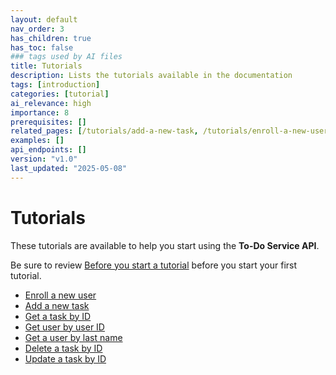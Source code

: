 ```yaml
---
layout: default
nav_order: 3
has_children: true
has_toc: false
### tags used by AI files
title: Tutorials
description: Lists the tutorials available in the documentation
tags: [introduction]
categories: [tutorial]
ai_relevance: high
importance: 8
prerequisites: []
related_pages: [/tutorials/add-a-new-task, /tutorials/enroll-a-new-user]
examples: []
api_endpoints: []
version: "v1.0"
last_updated: "2025-05-08"
---
```


# Tutorials

These tutorials are available to help you start using the **To-Do Service API**.

Be sure to review [Before you start a tutorial](before-you-start-a-tutorial.md)
before you start your first tutorial.

* [Enroll a new user](tutorials/enroll-a-new-user.md)
* [Add a new task](tutorials/add-a-new-task.md)
* [Get a task by ID](tutorials/get-task-by-id.md)
* [Get user by user ID](./tutorials/get-user-by-user-id.md)
* [Get a user by last name](tutorials/get-a-user-by-last-name.md)
* [Delete a task by ID](tutorials/delete-task-by-id.md)
* [Update a task by ID](./tutorials/patch-update-task.md)
